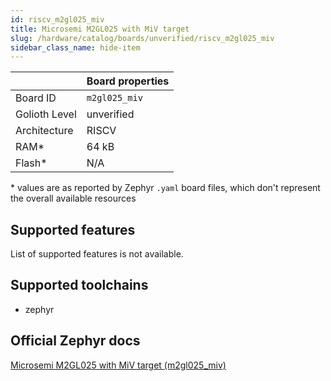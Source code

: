 ```yaml
---
id: riscv_m2gl025_miv
title: Microsemi M2GL025 with MiV target
slug: /hardware/catalog/boards/unverified/riscv_m2gl025_miv
sidebar_class_name: hide-item
---
```


[//]: # (This is an auto-generated file, do not edit! Changes to it will be lost upon re-generation)



|                | Board properties     |
| -------------  | -------------------- |
| Board ID       | `m2gl025_miv` |
| Golioth Level  | unverified       |
| Architecture   | RISCV |
| RAM*           | 64 kB |
| Flash*         | N/A |

\* values are as reported by Zephyr `.yaml` board files, which don't represent the overall available resources



## Supported features

List of supported features is not available.

## Supported toolchains

* zephyr

## Official Zephyr docs

[Microsemi M2GL025 with MiV target (m2gl025_miv)](https://docs.zephyrproject.org/latest/boards/riscv/m2gl025_miv/doc/index.html)
